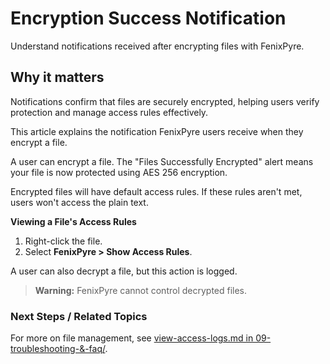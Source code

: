 # Encryption Success Notification

Understand notifications received after encrypting files with FenixPyre.


## Why it matters
Notifications confirm that files are securely encrypted, helping users verify protection and manage access rules effectively.

This article explains the notification FenixPyre users receive when they encrypt a file.

A user can encrypt a file. The "Files Successfully Encrypted" alert means your file is now protected using AES 256 encryption.

<!-- IMG: ./media/05-user-guide/encryption-success.png | Alt: Screenshot of the encryption success notification -->

Encrypted files will have default access rules. If these rules aren't met, users won't access the plain text.

**Viewing a File's Access Rules**
1. Right-click the file.
2. Select **FenixPyre > Show Access Rules**.

A user can also decrypt a file, but this action is logged.

> **Warning:** FenixPyre cannot control decrypted files.

### Next Steps / Related Topics
For more on file management, see [view-access-logs.md in 09-troubleshooting-&-faq/](../09-troubleshooting-&-faq/view-access-logs.md).